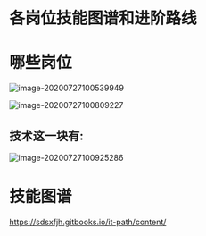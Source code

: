 # 各岗位技能图谱和进阶路线

# 哪些岗位

![image-20200727100539949](http://hss01248.tech/uPic/2020-07-27-10-05-40-image-20200727100539949.png)

![image-20200727100809227](http://hss01248.tech/uPic/2020-07-27-10-08-09-image-20200727100809227.png)

## 技术这一块有:

![image-20200727100925286](https://cdn.jsdelivr.net/gh/hss01248/picbed@master/uPic/image-20200727100925286.png)

# 技能图谱

https://sdsxfjh.gitbooks.io/it-path/content/

